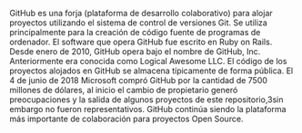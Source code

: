 GitHub es una forja (plataforma de desarrollo colaborativo) para alojar proyectos utilizando el sistema de control de versiones Git. Se utiliza principalmente para la creación de código fuente de programas de ordenador. El software que opera GitHub fue escrito en Ruby on Rails. Desde enero de 2010, GitHub opera bajo el nombre de GitHub, Inc. Anteriormente era conocida como Logical Awesome LLC. El código de los proyectos alojados en GitHub se almacena típicamente de forma pública.
El 4 de junio de 2018 Microsoft compró GitHub por la cantidad de 7500 millones de dólares, al inicio el cambio de propietario generó preocupaciones y la salida de algunos proyectos de este repositorio,3​ sin embargo no fueron representativos. GitHub continúa siendo la plataforma más importante de colaboración para proyectos Open Source.
